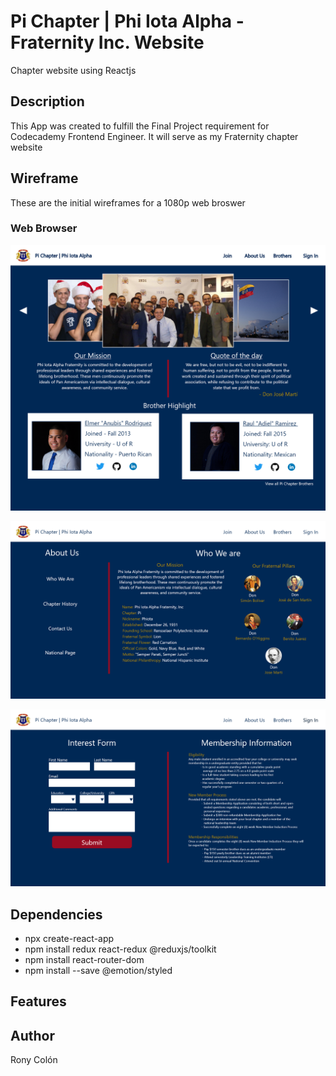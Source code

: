 # Pi Chapter | Phi Iota Alpha - Fraternity Inc. Website

Chapter website using Reactjs

## Description

This App was created to fulfill the Final Project requirement for Codecademy Frontend Engineer. It will serve as my Fraternity chapter website

## Wireframe

These are the initial wireframes for a 1080p web broswer

### Web Browser

![PC 1080 wireframe](/public/wireframe/Home%20Page.png)

![PC 1080 wireframe](/public/wireframe/About%20Us%20-%20Who%20We%20Are.png)

![PC 1080 wireframe](/public/wireframe/Join.png)

## Dependencies

* npx create-react-app
* npm install redux react-redux @reduxjs/toolkit
* npm install react-router-dom
* npm install --save @emotion/styled

## Features

## Author

Rony Colón